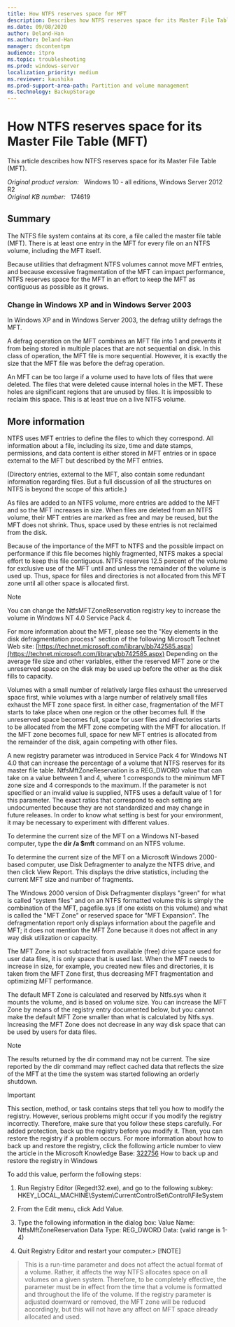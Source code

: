 ```yaml
---
title: How NTFS reserves space for MFT
description: Describes how NTFS reserves space for its Master File Table (MFT).
ms.date: 09/08/2020
author: Deland-Han
ms.author: Deland-Han
manager: dscontentpm
audience: itpro
ms.topic: troubleshooting
ms.prod: windows-server
localization_priority: medium
ms.reviewer: kaushika
ms.prod-support-area-path: Partition and volume management
ms.technology: BackupStorage
---
```

# How NTFS reserves space for its Master File Table (MFT)

This article describes how NTFS reserves space for its Master File Table (MFT).

_Original product version:_ &nbsp; Windows 10 - all editions, Windows Server 2012 R2  
_Original KB number:_ &nbsp; 174619

## Summary

The NTFS file system contains at its core, a file called the master file table (MFT). There is at least one entry in the MFT for every file on an NTFS volume, including the MFT itself.

Because utilities that defragment NTFS volumes cannot move MFT entries, and because excessive fragmentation of the MFT can impact performance, NTFS reserves space for the MFT in an effort to keep the MFT as contiguous as possible as it grows.

### Change in Windows XP and in Windows Server 2003

In Windows XP and in Windows Server 2003, the defrag utility defrags the MFT.

A defrag operation on the MFT combines an MFT file into 1 and prevents it from being stored in multiple places that are not sequential on disk. In this class of operation, the MFT file is more sequential. However, it is exactly the size that the MFT file was before the defrag operation.

An MFT can be too large if a volume used to have lots of files that were deleted. The files that were deleted cause internal holes in the MFT. These holes are significant regions that are unused by files. It is impossible to reclaim this space. This is at least true on a live NTFS volume.

## More information

NTFS uses MFT entries to define the files to which they correspond. All information about a file, including its size, time and date stamps, permissions, and data content is either stored in MFT entries or in space external to the MFT but described by the MFT entries.

(Directory entries, external to the MFT, also contain some redundant information regarding files. But a full discussion of all the structures on NTFS is beyond the scope of this article.)

As files are added to an NTFS volume, more entries are added to the MFT and so the MFT increases in size. When files are deleted from an NTFS volume, their MFT entries are marked as free and may be reused, but the MFT does not shrink. Thus, space used by these entries is not reclaimed from the disk.

Because of the importance of the MFT to NTFS and the possible impact on performance if this file becomes highly fragmented, NTFS makes a special effort to keep this file contiguous. NTFS reserves 12.5 percent of the volume for exclusive use of the MFT until and unless the remainder of the volume is used up. Thus, space for files and directories is not allocated from this MFT zone until all other space is allocated first.

> [!NOTE]
> You can change the NtfsMFTZoneReservation registry key to increase the volume in Windows NT 4.0 Service Pack 4.

For more information about the MFT, please see the "Key elements in the disk defragmentation process" section of the following Microsoft Technet Web site: [https://technet.microsoft.com/library/bb742585.aspx](https://technet.microsoft.com/library/bb742585.aspx) 
Depending on the average file size and other variables, either the reserved MFT zone or the unreserved space on the disk may be used up before the other as the disk fills to capacity.

Volumes with a small number of relatively large files exhaust the unreserved space first, while volumes with a large number of relatively small files exhaust the MFT zone space first. In either case, fragmentation of the MFT starts to take place when one region or the other becomes full. If the unreserved space becomes full, space for user files and directories starts to be allocated from the MFT zone competing with the MFT for allocation. If the MFT zone becomes full, space for new MFT entries is allocated from the remainder of the disk, again competing with other files.

A new registry parameter was introduced in Service Pack 4 for Windows NT 4.0 that can increase the percentage of a volume that NTFS reserves for its master file table. NtfsMftZoneReservation is a REG_DWORD value that can take on a value between 1 and 4, where 1 corresponds to the minimum MFT zone size and 4 corresponds to the maximum. If the parameter is not specified or an invalid value is supplied, NTFS uses a default value of 1 for this parameter. The exact ratios that correspond to each setting are undocumented because they are not standardized and may change in future releases. In order to know what setting is best for your environment, it may be necessary to experiment with different values.

To determine the current size of the MFT on a Windows NT-based computer, type the **dir /a $mft** command on an NTFS volume.

To determine the current size of the MFT on a Microsoft Windows 2000-based computer, use Disk Defragmenter to analyze the NTFS drive, and then click View Report. This displays the drive statistics, including the current MFT size and number of fragments.

The Windows 2000 version of Disk Defragmenter displays "green" for what is called "system files" and on an NTFS formatted volume this is simply the combination of the MFT, pagefile.sys (if one exists on this volume) and what is called the "MFT Zone" or reserved space for "MFT Expansion". The defragmentation report only displays information about the pagefile and MFT; it does not mention the MFT Zone because it does not affect in any way disk utilization or capacity.

The MFT Zone is not subtracted from available (free) drive space used for user data files, it is only space that is used last. When the MFT needs to increase in size, for example, you created new files and directories, it is taken from the MFT Zone first, thus decreasing MFT fragmentation and optimizing MFT performance.

The default MFT Zone is calculated and reserved by Ntfs.sys when it mounts the volume, and is based on volume size. You can increase the MFT Zone by means of the registry entry documented below, but you cannot make the default MFT Zone smaller than what is calculated by Ntfs.sys. Increasing the MFT Zone does not decrease in any way disk space that can be used by users for data files.

> [!NOTE]
> The results returned by the dir command may not be current. The size reported by the dir command may reflect cached data that reflects the size of the MFT at the time the system was started following an orderly shutdown.

> [!IMPORTANT]
> This section, method, or task contains steps that tell you how to modify the registry. However, serious problems might occur if you modify the registry incorrectly. Therefore, make sure that you follow these steps carefully. For added protection, back up the registry before you modify it. Then, you can restore the registry if a problem occurs. For more information about how to back up and restore the registry, click the following article number to view the article in the Microsoft Knowledge Base: [322756](https://support.microsoft.com/help/322756) How to back up and restore the registry in Windows  

To add this value, perform the following steps:

1. Run Registry Editor (Regedt32.exe), and go to the following subkey: HKEY_LOCAL_MACHINE\System\CurrentControlSet\Control\FileSystem 

2. From the Edit menu, click Add Value.
3. Type the following information in the dialog box: Value Name: NtfsMftZoneReservation
Data Type: REG_DWORD
Data: (valid range is 1-4)

4. Quit Registry Editor and restart your computer.> [!NOTE]
> This is a run-time parameter and does not affect the actual format of a volume. Rather, it affects the way NTFS allocates space on all volumes on a given system. Therefore, to be completely effective, the parameter must be in effect from the time that a volume is formatted and throughout the life of the volume. If the registry parameter is adjusted downward or removed, the MFT zone will be reduced accordingly, but this will not have any affect on MFT space already allocated and used.
